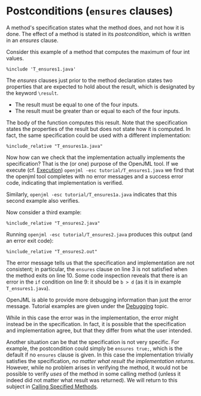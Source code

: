 # Postconditions (`ensures` clauses)

A method's specification states what the method does,
and not how it is done. The effect of a method is
stated in its _postcondition_, which is written in an 
_ensures_ clause.

Consider this example of a method that computes the maximum of four int values.
```
%include 'T_ensures1.java'
```

The *ensures* clauses just prior to the method declaration states two 
properties that are expected to hold about the result, which is designated
by the keyword `\result`.

* The result must be equal to one of the four inputs.
* The result must be greater than or equal to each of the four inputs.

The body of the function computes this result. Note that the specification
states the properties of the result but does not state how it is computed.
In fact, the same specification could be used with a different implementation:
```
%include_relative "T_ensures1a.java"
```

Now how can we check that the implementation actually implements the specification? That is the (or one) purpose of the OpenJML tool.
If we execute (cf. [Execution](Execution))
`openjml -esc tutorial/T_ensures1.java`
we find that the openjml tool completes with no error messages and a success
error code, indicating that implementation is verified.

Similarly, `openjml -esc tutorial/T_ensures1a.java` indicates that this
second example also verifies.

Now consider a third example:
```
%include_relative "T_ensures2.java"
```

Running `openjml -esc tutorial/T_ensures2.java` produces this output (and an error exit code):
```
%include_relative "T_ensures2.out"
```

The error message tells us that the specification and implementation are
not consistent; in particular, the `ensures` clause on line 3 is not satisfied
when the method exits on line 10. Some code inspection reveals that there
is an error in the `if` condition on line 9: it should be `b > d` (as it is in example `T_ensures1.java`).

OpenJML is able to provide more debugging information than just the error
message. Tutorial examples are given under the [Debugging](Debugging) topic.

While in this case the error was in the implementation, the error might 
instead be in the specification. In fact, it is possible that the 
specification and implementation agree, but that they differ from what the user intended.

Another situation can be that the specification is not very specific.
For example, the postcondition could simply be `ensures true;`, which is the
default if no `ensures` clause is given. In this case the implementation
trivially satisfies the specification, _no matter what result the implementation returns_.
However, while no problem arises in verifying the method, it would not be
possible to verify _uses_ of the method in some calling method (unless it
indeed did not matter what result was returned). We will return to this 
subject in [Calling Specified Methods](CallingSpecifiedMethods).

